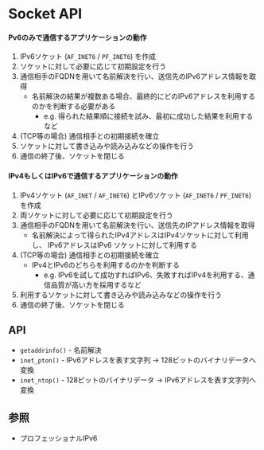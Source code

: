# Socket API
#### Pv6のみで通信するアプリケーションの動作
1. IPv6ソケット (`AF_INET6` / `PF_INET6`) を作成
2. ソケットに対して必要に応じて初期設定を行う
3. 通信相手のFQDNを用いて名前解決を行い、送信先のIPv6アドレス情報を取得
    - 名前解決の結果が複数ある場合、最終的にどのIPv6アドレスを利用するのかを判断する必要がある
      - e.g. 得られた結果順に接続を試み、最初に成功した結果を利用するなど
4. (TCP等の場合) 通信相手との初期接続を確立
5. ソケットに対して書き込みや読み込みなどの操作を行う
6. 通信の終了後、ソケットを閉じる

#### IPv4もしくはIPv6で通信するアプリケーションの動作
1. IPv4ソケット (`AF_INET` / `AF_INET6`) とIPv6ソケット (`AF_INET6` / `PF_INET6`) を作成
2. 両ソケットに対して必要に応じて初期設定を行う
3. 通信相手のFQDNを用いて名前解決を行い、送信先のIPアドレス情報を取得
    - 名前解決によって得られたIPv4アドレスはIPv4ソケットに対して利用し、
      IPv6アドレスはIPv6 ソケットに対して利用する
4. (TCP等の場合) 通信相手との初期接続を確立
    - IPv4とIPv6のどちらを利用するのかを判断する
      - e.g. IPv6を試して成功すればIPv6、失敗すればIPv4を利用する、通信品質が高い方を採用するなど
5. 利用するソケットに対して書き込みや読み込みなどの操作を行う
6. 通信の終了後、ソケットを閉じる

## API
- `getaddrinfo()` - 名前解決
- `inet_pton()` - IPv6アドレスを表す文字列 -> 128ビットのバイナリデータへ変換
- `inet_ntop()` - 128ビットのバイナリデータ -> IPv6アドレスを表す文字列へ変換

## 参照
- プロフェッショナルIPv6
